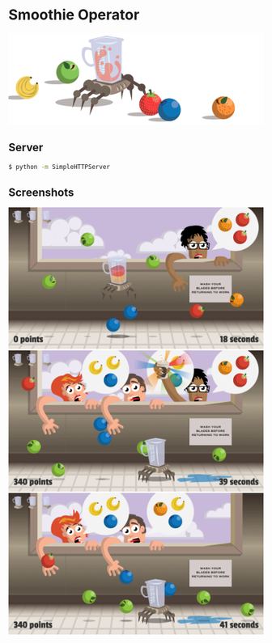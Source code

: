 # Smoothie Operator

![](blender_images/hero.png)

## Server

```bash
$ python -m SimpleHTTPServer
```

## Screenshots

![](screenshots/in_game_1.png)
![](screenshots/in_game_2.png)
![](screenshots/in_game_3.png)
